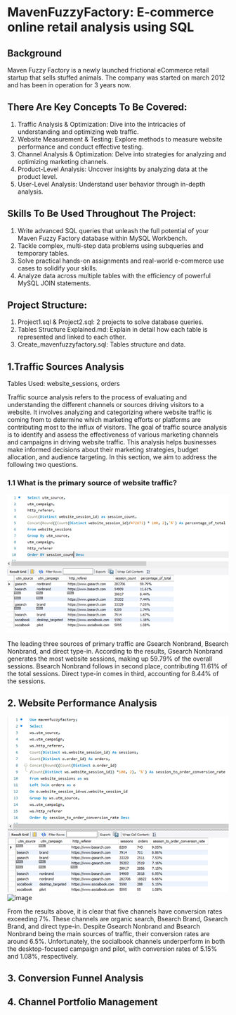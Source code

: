 # MavenFuzzyFactory: E-commerce online retail analysis using SQL
## Background
Maven Fuzzy Factory is a newly launched frictional eCommerce retail startup that sells stuffed animals. The company was started on march 2012 and has been in operation for 3 years now.  
## There Are Key Concepts To Be Covered:

1. Traffic Analysis & Optimization: Dive into the intricacies of understanding and optimizing web traffic.  
2. Website Measurement & Testing: Explore methods to measure website performance and conduct effective testing.  
3. Channel Analysis & Optimization: Delve into strategies for analyzing and optimizing marketing channels.  
4. Product-Level Analysis: Uncover insights by analyzing data at the product level.  
5. User-Level Analysis: Understand user behavior through in-depth analysis.

## Skills To Be Used Throughout The Project:

1. Write advanced SQL queries that unleash the full potential of your Maven Fuzzy Factory database within MySQL Workbench.  
2. Tackle complex, multi-step data problems using subqueries and temporary tables.  
3. Solve practical hands-on assignments and real-world e-commerce use cases to solidify your skills.  
4. Analyze data across multiple tables with the efficiency of powerful MySQL JOIN statements.  

## Project Structure:

1. Project1.sql & Project2.sql: 2 projects to solve database queries.  
2. Tables Structure Explained.md: Explain in detail how each table is represented and linked to each other.  
3. Create_mavenfuzzyfactory.sql: Tables structure and data.  

## 1.Traffic Sources Analysis
Tables Used: website_sessions, orders  


Traffic source analysis refers to the process of evaluating and understanding the different channels or sources driving visitors to a website. It involves analyzing and categorizing where website traffic is coming from to determine which marketing efforts or platforms are contributing most to the influx of visitors. The goal of traffic source analysis is to identify and assess the effectiveness of various marketing channels and campaigns in driving website traffic. This analysis helps businesses make informed decisions about their marketing strategies, budget allocation, and audience targeting. In this section, we aim to address the following two questions.  
### 1.1  What is the primary source of website traffic?

![image](./image/1.1.png)

The leading three sources of primary traffic are Gsearch Nonbrand, Bsearch Nonbrand, and direct type-in. According to the results, Gsearch Nonbrand generates the most website sessions, making up 59.79% of the overall sessions. Bsearch Nonbrand follows in second place, contributing 11.61% of the total sessions. Direct type-in comes in third, accounting for 8.44% of the sessions.  

## 2. Website Performance Analysis  

![image](./image/1.2.png)
![image](./image/1.3.png)

From the results above, it is clear that five channels have conversion rates exceeding 7%. These channels are organic search, Bsearch Brand, Gsearch Brand, and direct type-in. Despite Gsearch Nonbrand and Bsearch Nonbrand being the main sources of traffic, their conversion rates are around 6.5%. Unfortunately, the socialbook channels underperform in both the desktop-focused campaign and pilot, with conversion rates of 5.15% and 1.08%, respectively.  
## 3. Conversion Funnel Analysis    

## 4. Channel Portfolio Management 

